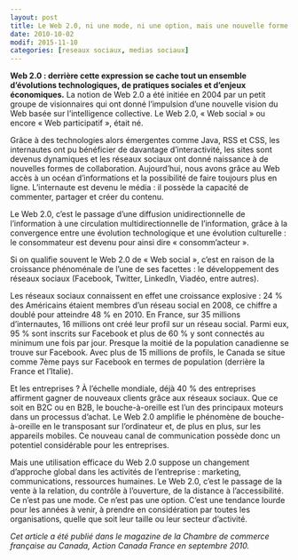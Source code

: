 ```yaml
---
layout: post
title: Le Web 2.0, ni une mode, ni une option, mais une nouvelle forme de communication
date: 2010-10-02
modif: 2015-11-10
categories: [reseaux sociaux, medias sociaux]
---
```


**Web 2.0 : derrière cette expression se cache tout un ensemble d’évolutions technologiques, de pratiques sociales et d’enjeux économiques.** La notion de Web 2.0 a été initiée en 2004 par un petit groupe de visionnaires qui ont donné l’impulsion d’une nouvelle vision du Web basée sur l’intelligence collective. Le Web 2.0, « Web social » ou encore « Web participatif », était né.

Grâce à des technologies alors émergentes comme Java, RSS et CSS, les internautes ont pu bénéficier de davantage d’interactivité, les sites sont devenus dynamiques et les réseaux sociaux ont donné naissance à de nouvelles formes de collaboration. Aujourd’hui, nous avons grâce au Web accès à un océan d’informations et la possibilité de faire toujours plus en ligne. L’internaute est devenu le média : il possède la capacité de commenter, partager et créer du contenu.

Le Web 2.0, c’est le passage d’une diffusion unidirectionnelle de l’information à une circulation multidirectionnelle de l’information, grâce à la convergence entre une évolution technologique et une évolution culturelle : le consommateur est devenu pour ainsi dire « consomm’acteur ».

Si on qualifie souvent le Web 2.0 de « Web social », c’est en raison de la croissance phénoménale de l’une de ses facettes : le développement des réseaux sociaux (Facebook, Twitter, LinkedIn, Viadéo, entre autres).

Les réseaux sociaux connaissent en effet une croissance explosive : 24 % des Américains étaient membres d’un réseau social en 2008, ce chiffre a doublé pour atteindre 48 % en 2010. En France, sur 35 millions d’internautes, 16 millions ont créé leur profil sur un réseau social. Parmi eux, 95 % sont inscrits sur Facebook et plus de 60 % y sont connectés au minimum une fois par jour. Presque la moitié de la population canadienne se trouve sur Facebook. Avec plus de 15 millions de profils, le Canada se situe comme 7ème pays sur Facebook en termes de population (derrière la France et l’Italie).

Et les entreprises ? À l’échelle mondiale, déjà 40 % des entreprises affirment gagner de nouveaux clients grâce aux réseaux sociaux. Que ce soit en B2C ou en B2B, le bouche-à-oreille est l’un des principaux moteurs dans un processus d’achat. Le Web 2.0 amplifie le phénomène de bouche-à-oreille en le transposant sur l’ordinateur et, de plus en plus, sur les appareils mobiles. Ce nouveau canal de communication possède donc un potentiel considérable pour les entreprises.

Mais une utilisation efficace du Web 2.0 suppose un changement d’approche global dans les activités de l’entreprise : marketing, communications, ressources humaines. Le Web 2.0, c’est le passage de la vente à la relation, du contrôle à l’ouverture, de la distance à l’accessibilité. Ce n’est pas une mode. Ce n’est pas une option. C’est une tendance lourde pour les années à venir, à prendre en considération par toutes les organisations, quelle que soit leur taille ou leur secteur d’activité.

*Cet article a été publié dans le magazine de la Chambre de commerce française au Canada, Action Canada France en septembre 2010.*
